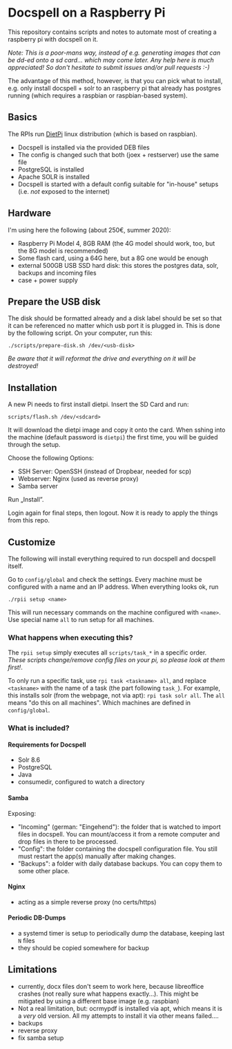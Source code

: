 # Docspell on a Raspberry Pi

This repository contains scripts and notes to automate most of
creating a raspberry pi with docspell on it.

*Note: This is a poor-mans way, instead of e.g. generating images that
can be dd-ed onto a sd card… which may come later. Any help here is
much appreciated! So don't hesitate to submit issues and/or pull
requests :-)*

The advantage of this method, however, is that you can pick what to
install, e.g. only install docspell + solr to an raspberry pi that
already has postgres running (which requires a raspbian or
raspbian-based system).

## Basics

The RPIs run [DietPi](https://github.com/Fourdee/dietpi) linux
distribution (which is based on raspbian).

- Docspell is installed via the provided DEB files
- The config is changed such that both (joex + restserver) use the
  same file
- PostgreSQL is installed
- Apache SOLR is installed
- Docspell is started with a default config suitable for "in-house"
  setups (i.e. *not* exposed to the internet)


## Hardware

I'm using here the following (about 250€, summer 2020):

- Raspberry Pi Model 4, 8GB RAM (the 4G model should work, too, but
  the 8G model is recommended)
- Some flash card, using a 64G here, but a 8G one would be enough
- external 500GB USB SSD hard disk: this stores the postgres data,
  solr, backups and incoming files
- case + power supply

## Prepare the USB disk

The disk should be formatted already and a disk label should be set so
that it can be referenced no matter which usb port it is plugged in.
This is done by the following script. On your computer, run this:

``` shell
./scripts/prepare-disk.sh /dev/<usb-disk>
```

*Be aware that it will reformat the drive and everything on it will be
destroyed!*

## Installation

A new Pi needs to first install dietpi. Insert the SD Card and run:

```
scripts/flash.sh /dev/<sdcard>
```

It will download the dietpi image and copy it onto the card. When
sshing into the machine (default password is `dietpi`) the first time,
you will be guided through the setup.

Choose the following Options:

- SSH Server: OpenSSH (instead of Dropbear, needed for scp)
- Webserver: Nginx (used as reverse proxy)
- Samba server

Run „Install”.

Login again for final steps, then logout. Now it is ready to apply the
things from this repo.


## Customize

The following will install everything required to run docspell and
docspell itself.

Go to `config/global` and check the settings. Every machine must be
configured with a name and an IP address. When everything looks ok,
run

```
./rpii setup <name>
```

This will run necessary commands on the machine configured with
`<name>`. Use special name `all` to run setup for all machines.

### What happens when executing this?

The `rpii setup` simply executes all `scripts/task_*` in a specific
order. *These scripts change/remove config files on your pi, so please
look at them first!*.

To only run a specific task, use `rpi task <taskname> all`, and
replace `<taskname>` with the name of a task (the part following
`task_`). For example, this installs solr (from the webpage, not via
apt): `rpi task solr all`. The `all` means "do this on all machines".
Which machines are defined in `config/global`.


### What is included?
#### Requirements for Docspell

- Solr 8.6
- PostgreSQL
- Java
- consumedir, configured to watch a directory

#### Samba

Exposing:
- "Incoming" (german: "Eingehend"): the folder that is watched to
  import files in docspell. You can mount/access it from a remote
  computer and drop files in there to be processed.
- "Config": the folder containing the docspell configuration file. You
  still must restart the app(s) manually after making changes.
- "Backups": a folder with daily database backups. You can copy them
  to some other place.


#### Nginx

- acting as a simple reverse proxy (no certs/https)


#### Periodic DB-Dumps

- a systemd timer is setup to periodically dump the database, keeping
  last `N` files
- they should be copied somewhere for backup


## Limitations

- currently, docx files don't seem to work here, because libreoffice
  crashes (not really sure what happens exactly…). This might be
  mitigated by using a different base image (e.g. raspbian)
- Not a real limitation, but: ocrmypdf is installed via apt, which
  means it is a *very* old version. All my attempts to install it via
  other means failed….
- backups
- reverse proxy
- fix samba setup
